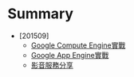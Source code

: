 # Summary

* [201509]
  * [Google Compute Engine實戰](20150908-GCE.md)
  * [Google App Engine實戰](20150908-GAE.md)
  * [影音服務分享](20150916-Entertiment.md)
  
